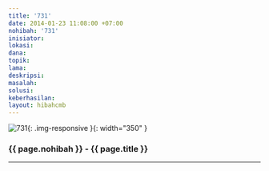 ```yaml
---
title: '731'
date: 2014-01-23 11:08:00 +07:00
nohibah: '731'
inisiator: 
lokasi: 
dana: 
topik: 
lama: 
deskripsi: 
masalah: 
solusi: 
keberhasilan: 
layout: hibahcmb
---
```


![731](/static/img/hibahcmb/731.png){: .img-responsive }{: width="350" }

### {{ page.nohibah }} - {{ page.title }}

---
